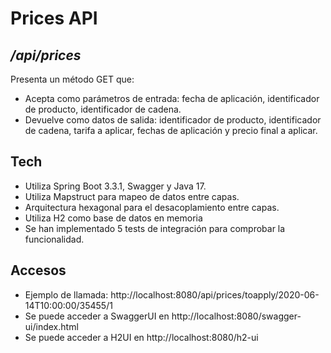 # Prices API
## _/api/prices_
Presenta un método GET que:
- Acepta como parámetros de entrada: fecha de aplicación, identificador de producto,
  identificador de cadena.
- Devuelve como datos de salida: identificador de producto, identificador de cadena, tarifa a
  aplicar, fechas de aplicación y precio final a aplicar.

## Tech

- Utiliza Spring Boot 3.3.1, Swagger y Java 17.
- Utiliza Mapstruct para mapeo de datos entre capas.
- Arquitectura hexagonal para el desacoplamiento entre capas.
- Utiliza H2 como base de datos en memoria
- Se han implementado 5 tests de integración para comprobar la funcionalidad.

## Accesos
- Ejemplo de llamada: http://localhost:8080/api/prices/toapply/2020-06-14T10:00:00/35455/1
- Se puede acceder a SwaggerUI en http://localhost:8080/swagger-ui/index.html
- Se puede acceder a H2UI en http://localhost:8080/h2-ui

